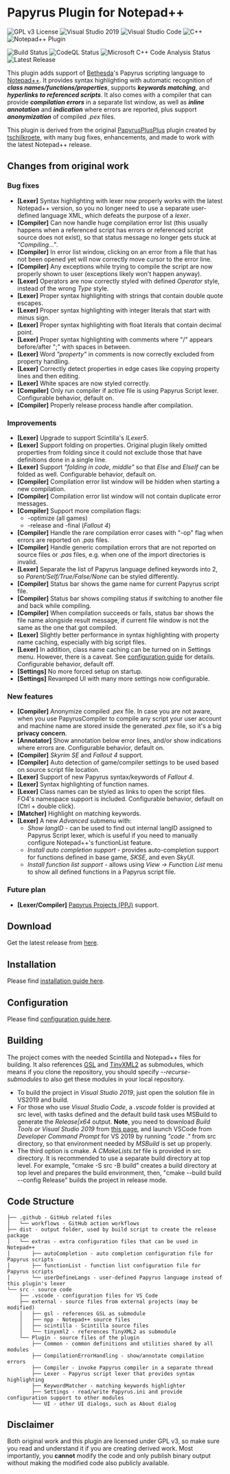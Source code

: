 # Papyrus Plugin for Notepad++
![GPL v3 License](https://img.shields.io/badge/License-GPL%20v3-blue)
![Visual Studio 2019](https://img.shields.io/badge/Visual%20Studio-2019-blue?logo=visual-studio)
![Visual Studio Code](https://img.shields.io/badge/Visual%20Studio%20Code-grey?logo=visual-studio-code)
![C++](https://img.shields.io/badge/c++-blue.svg?&logo=c%2B%2B)
![Notepad++ Plugin](https://img.shields.io/badge/Notepad++-Plugin-blue.svg?&logo=notepad%2B%2B)

![Build Status](https://github.com/blu3mania/npp-papyrus/workflows/Build/badge.svg?branch=main)
![CodeQL Status](https://github.com/blu3mania/npp-papyrus/workflows/CodeQL/badge.svg?branch=main)
![Microsoft C++ Code Analysis Status](https://github.com/blu3mania/npp-papyrus/workflows/Microsoft%20C++%20Code%20Analysis/badge.svg?branch=main)
![Latest Release](https://img.shields.io/github/v/release/blu3mania/npp-papyrus)

This plugin adds support of [Bethesda](https://bethesdagamestudios.com/)'s Papyrus scripting language to
[Notepad++](https://notepad-plus-plus.org/).
It provides syntax highlighting with automatic recognition of ***class names/functions/properties***,
supports ***keywords matching***, and ***hyperlinks to referenced scripts***.
It also comes with a compiler that can provide ***compilation errors*** in a separate list window, as well
as ***inline annotation*** and ***indication*** where errors are reported, plus support ***anonymization***
of compiled *.pex* files.

This plugin is derived from the original [PapyrusPlusPlus](https://github.com/tschilkroete/PapyrusPlusPlus)
plugin created by [tschilkroete](https://www.nexusmods.com/skyrim/users/20418429), with many bug fixes,
enhancements, and made to work with the latest Notepad++ release.


## Changes from original work
### Bug fixes
- **[Lexer]** Syntax highlighting with lexer now properly works with the latest Notepad++ version, so you no
  longer need to use a separate user-defined language XML, which defeats the purpose of a *lexer*.
- **[Compiler]** Can now handle huge compilation error list (this usually happens when a referenced script
  has errors or referenced script source does not exist), so that status message no longer gets stuck at
  *"Compiling..."*.
- **[Compiler]** In error list window, clicking on an error from a file that has not been opened yet will now
  correctly move cursor to the error line.
- **[Compiler]** Any exceptions while trying to compile the script are now properly shown to user (exceptions
  likely won't happen anyway).
- **[Lexer]** Operators are now correctly styled with defined *Operator* style, instead of the wrong *Type*
  style.
- **[Lexer]** Proper syntax highlighting with strings that contain double quote escapes.
- **[Lexer]** Proper syntax highlighting with integer literals that start with minus sign.
- **[Lexer]** Proper syntax highlighting with float literals that contain decimal point.
- **[Lexer]** Proper syntax highlighting with comments where "/" appears before/after ";" with spaces in
  between.
- **[Lexer]** Word *"property"* in comments is now correctly excluded from property handling.
- **[Lexer]** Correctly detect properties in edge cases like copying property lines and then editing.
- **[Lexer]** White spaces are now styled correctly.
- **[Compiler]** Only run compiler if active file is using Papyrus Script lexer. Configurable behavior,
  default on.
- **[Compiler]** Properly release process handle after compilation.

### Improvements
- **[Lexer]** Upgrade to support Scintilla's *ILexer5*.
- **[Lexer]** Support folding on properties. Original plugin likely omitted properties from folding since it
  could not exclude those that have definitions done in a single line.
- **[Lexer]** Support *"folding in code, middle"* so that *Else* and *ElseIf* can be folded as well.
  Configurable behavior, default on.
- **[Compiler]** Compilation error list window will be hidden when starting a new compilation.
- **[Compiler]** Compilation error list window will not contain duplicate error messages.
- **[Compiler]** Support more compilation flags:
  - -optimize (all games)
  - -release and -final (*Fallout 4*)
- **[Compiler]** Handle the rare compilation error cases with "-op" flag when errors are reported on *.pas*
  files.
- **[Compiler]** Handle generic compilation errors that are not reported on source files or *.pas* files, e.g.
  when one of the import directories is invalid.
- **[Lexer]** Separate the list of Papyrus language defined keywords into 2, so *Parent/Self/True/False/None*
  can be styled differently.
- **[Compiler]** Status bar shows the game name for current Papyrus script file.
- **[Compiler]** Status bar shows compiling status if switching to another file and back while compiling.
- **[Compiler]** When compilation succeeds or fails, status bar shows the file name alongside result message,
  if current file window is not the same as the one that got compiled.
- **[Lexer]** Slightly better performance in syntax highlighting with property name caching, especially with
  big script files.
- **[Lexer]** In addition, class name caching can be turned on in Settings menu. However, there is a caveat.
  See [configuration guide](Configuration.md#class-names-caching) for details. Configurable behavior, default
  off.
- **[Settings]** No more forced setup on startup.
- **[Settings]** Revamped UI with many more settings now configurable.

### New features
- **[Compiler]** Anonymize compiled *.pex* file. In case you are not aware, when you use PapyrusCompiler to
  compile any script your user account and machine name are stored inside the generated *.pex* file, so it's
  a big **privacy concern**.
- **[Annotator]** Show annotation below error lines, and/or show indications where errors are. Configurable
  behavior, default on.
- **[Compiler]** *Skyrim SE* and *Fallout 4* support.
- **[Compiler]** Auto detection of game/compiler settings to be used based on source script file location.
- **[Lexer]** Support of new Papyrus syntax/keywords of *Fallout 4*.
- **[Lexer]** Syntax highlighting of function names.
- **[Lexer]** Class names can be styled as links to open the script files. FO4's namespace support is included.
  Configurable behavior, default on (Ctrl + double click).
- **[Matcher]** Highlight on matching keywords.
- **[Lexer]** A new *Advanced* submenu with:
  - *Show langID* - can be used to find out internal langID assigned to Papyrus Script lexer, which is useful
    if you need to manually configure Notepad++'s functionList feature.
  - *Install auto completion support* - provides auto-completion support for functions defined in base game,
    *SKSE*, and even *SkyUI*.
  - *Install function list support* - allows using *View -> Function List* menu to show all defined functions
    in a Papyrus script file.

### Future plan
- **[Lexer/Compiler]** [Papyrus Projects (PPJ)](https://www.creationkit.com/fallout4/index.php?title=Papyrus_Projects)
  support.


## Download
Get the latest release from [here](https://github.com/blu3mania/npp-papyrus/releases/latest).


## Installation
Please find [installation guide here](Installation.md).


## Configuration
Please find [configuration guide here](Configuration.md).


## Building
The project comes with the needed Scintilla and Notepad++ files for building. It also references
[GSL](https://github.com/microsoft/GSL) and [TinyXML2](https://github.com/leethomason/tinyxml2) as submodules,
which means if you clone the repository, you should specify *--recurse-submodules* to also get these modules
in your local repository.

- To build the project in *Visual Studio 2019*, just open the solution file in VS2019 and build.
- For those who use *Visual Studio Code*, a *.vscode* folder is provided at src level, with tasks defined and
  the default build task uses MSBuild to generate the *Release|x64* output. **Note**, you need to download
  *Build Tools or Visual Studio 2019* from [this page](https://visualstudio.microsoft.com/downloads/), and
  launch VSCode from *Developer Command Prompt* for VS 2019 by running *"code ."* from src directory, so that
  environment needed by *MSBuild* is set up properly.
- The third option is cmake. A *CMakeLists.txt* file is provided in src directory. It is recommended to use a
  separate build directory at top level. For example, "cmake -S src -B build" creates a build directory at top
  level and prepares the build environment, then, "cmake --build build --config Release" builds the project in
  release mode.


## Code Structure
```
├── .github - GitHub related files
│   └── workflows - GitHub action workflows
├── dist - output folder, used by build script to create the release package
│   └── extras - extra configuration files that can be used in Notepad++
│       ├── autoCompletion - auto completion configuration file for Papyrus scripts
│       ├── functionList - function list configuration file for Papyrus scripts
│       └── userDefineLangs - user-defined Papyrus language instead of this plugin's lexer
└── src - source code
    ├── .vscode - configuration files for VS Code
    ├── external - source files from external projects (may be modified)
    │   ├── gsl - references GSL as submodule
    │   ├── npp - Notepad++ source files
    │   ├── scintilla - Scintilla source files
    │   └── tinyxml2 - references TinyXML2 as submodule
    └── Plugin - source files of the plugin
        ├── Common - common definitions and utilities shared by all modules
        ├── CompilationErrorHandling - show/annotate compilation errors
        ├── Compiler - invoke Papyrus compiler in a separate thread
        ├── Lexer - Papyrus script lexer that provides syntax highlighting
        ├── KeywordMatcher - matching keywords highlighter
        ├── Settings - read/write Papyrus.ini and provide configuration support to other modules
        └── UI - other UI dialogs, such as About dialog
```


## Disclaimer
Both original work and this plugin are licensed under GPL v3, so make sure you read and understand it if you
are creating derived work. Most importantly, you **cannot** modify the code and only publish binary output
without making the modified code also publicly available.
